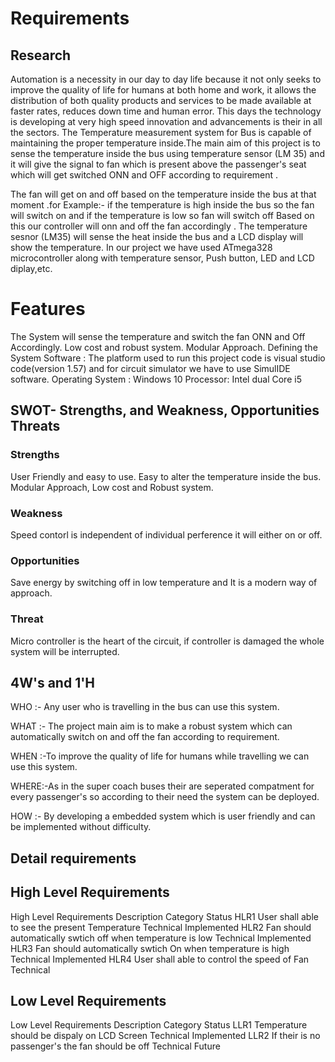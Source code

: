 # Requirements
 ## Research
Automation is a necessity in our day to day life because it not only seeks to improve the quality of life for humans at both home and work, it allows the distribution of both quality products and services to be made available at faster rates, reduces down time and human error. This days the technology is developing at very high speed innovation and advancements is their in all the sectors. The Temperature measurement system for Bus is capable of maintaining the proper temperature inside.The main aim of this project is to sense the temperature inside the bus using temperature sensor (LM 35) and it will give the signal to fan which is present above the passenger's seat which will get switched ONN and OFF according to requirement .

The fan will get on and off based on the temperature inside the bus at that moment .for Example:- if the temperature is high inside the bus so the fan will switch on and if the temperature is low so fan will switch off Based on this our controller will onn and off the fan accordingly . The temperature sesnor (LM35) will sense the heat inside the bus and a LCD display will show the temperature. In our project we have used ATmega328 microcontroller along with temperature sensor, Push button, LED and LCD diplay,etc.

# Features
The System will sense the temperature and switch the fan ONN and Off Accordingly.
Low cost and robust system.
Modular Approach.
Defining the System
Software : The platform used to run this project code is visual studio code(version 1.57) and for circuit simulator we have to use SimulIDE software.
Operating System : Windows 10
Processor: Intel dual Core i5
## SWOT- Strengths, and Weakness, Opportunities Threats
 ### Strengths
User Friendly and easy to use.
Easy to alter the temperature inside the bus.
Modular Approach, Low cost and Robust system.
### Weakness
Speed contorl is independent of individual perference it will either on or off.
### Opportunities
Save energy by switching off in low temperature and It is a modern way of approach.
### Threat
Micro controller is the heart of the circuit, if controller is damaged the whole system will be interrupted.
## 4W's and 1'H
WHO :- Any user who is travelling in the bus can use this system.

WHAT :- The project main aim is to make a robust system which can automatically switch on and off the fan according to requirement.

WHEN :-To improve the quality of life for humans while travelling we can use this system.

WHERE:-As in the super coach buses their are seperated compatment for every passenger's so according to their need the system can be deployed.

HOW :- By developing a embedded system which is user friendly and can be implemented without difficulty.

## Detail requirements
 ## High Level Requirements
High Level Requirements	Description	Category	Status
HLR1	User shall able to see the present Temperature	Technical	Implemented
HLR2	Fan should automatically swtich off when temperature is low	Technical	Implemented
HLR3	Fan should automatically swtich On when temperature is high	Technical	Implemented
HLR4	User shall able to control the speed of Fan		Technical
## Low Level Requirements
Low Level Requirements	Description	Category	Status
LLR1	Temperature should be dispaly on LCD Screen	Technical	Implemented
LLR2	If their is no passenger's the fan should be off	Technical	Future
